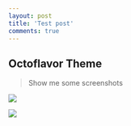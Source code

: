 ```yaml
---
layout: post
title: 'Test post'
comments: true
---
```


## Octoflavor Theme

> Show me some screenshots

![](https://i.imgur.com/uvSdMMZ.jpg)

![](https://i.imgur.com/Six0MI4.jpg)